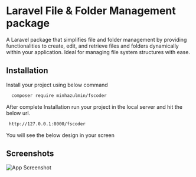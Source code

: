 
# Laravel File & Folder Management package
 

A Laravel package that simplifies file and folder management by providing functionalities to create, edit, and retrieve files and folders dynamically within your application. Ideal for managing file system structures with ease.


## Installation

Install your project using below command

```bash
  composer require minhazulmin/fscoder
```
 After complete Installation run your project in the local server and hit the below url.

 ```bash
  http://127.0.0.1:8000/fscoder
```

You will see the below design in your screen

## Screenshots

![App Screenshot](https://i.postimg.cc/NFLj58pp/fscoder.png)

